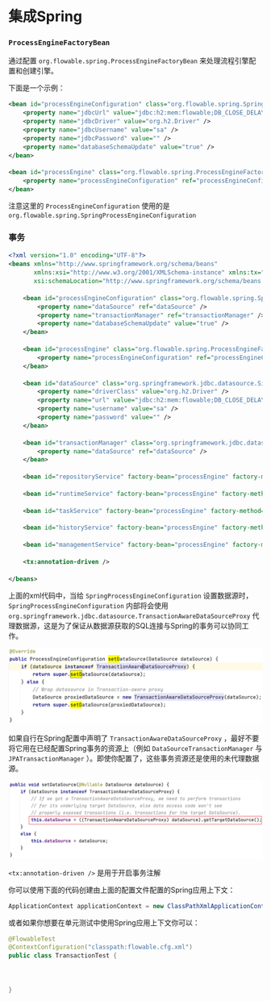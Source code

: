 # 集成Spring

### `ProcessEngineFactoryBean`

通过配置 `org.flowable.spring.ProcessEngineFactoryBean` 来处理流程引擎配置和创建引擎。

下面是一个示例：

```xml
<bean id="processEngineConfiguration" class="org.flowable.spring.SpringProcessEngineConfiguration">
    <property name="jdbcUrl" value="jdbc:h2:mem:flowable;DB_CLOSE_DELAY=1000" />
    <property name="jdbcDriver" value="org.h2.Driver" />
    <property name="jdbcUsername" value="sa" />
    <property name="jdbcPassword" value="" />
    <property name="databaseSchemaUpdate" value="true" />
</bean>

<bean id="processEngine" class="org.flowable.spring.ProcessEngineFactoryBean">
    <property name="processEngineConfiguration" ref="processEngineConfiguration" />
</bean>
```

注意这里的 `ProcessEngineConfiguration` 使用的是 `org.flowable.spring.SpringProcessEngineConfiguration`

### 事务

```xml
<?xml version="1.0" encoding="UTF-8"?>
<beans xmlns="http://www.springframework.org/schema/beans"
       xmlns:xsi="http://www.w3.org/2001/XMLSchema-instance" xmlns:tx="http://www.springframework.org/schema/tx"
       xsi:schemaLocation="http://www.springframework.org/schema/beans http://www.springframework.org/schema/beans/spring-beans.xsd http://www.springframework.org/schema/tx http://www.springframework.org/schema/tx/spring-tx.xsd">

    <bean id="processEngineConfiguration" class="org.flowable.spring.SpringProcessEngineConfiguration">
        <property name="dataSource" ref="dataSource" />
        <property name="transactionManager" ref="transactionManager" />
        <property name="databaseSchemaUpdate" value="true" />
    </bean>

    <bean id="processEngine" class="org.flowable.spring.ProcessEngineFactoryBean">
        <property name="processEngineConfiguration" ref="processEngineConfiguration" />
    </bean>

    <bean id="dataSource" class="org.springframework.jdbc.datasource.SimpleDriverDataSource">
        <property name="driverClass" value="org.h2.Driver" />
        <property name="url" value="jdbc:h2:mem:flowable;DB_CLOSE_DELAY=1000" />
        <property name="username" value="sa" />
        <property name="password" value="" />
    </bean>

    <bean id="transactionManager" class="org.springframework.jdbc.datasource.DataSourceTransactionManager">
        <property name="dataSource" ref="dataSource" />
    </bean>

    <bean id="repositoryService" factory-bean="processEngine" factory-method="getRepositoryService" />

    <bean id="runtimeService" factory-bean="processEngine" factory-method="getRuntimeService" />

    <bean id="taskService" factory-bean="processEngine" factory-method="getTaskService" />

    <bean id="historyService" factory-bean="processEngine" factory-method="getHistoryService" />

    <bean id="managementService" factory-bean="processEngine" factory-method="getManagementService" />

    <tx:annotation-driven />

</beans>
```

上面的xml代码中，当给 `SpringProcessEngineConfiguration` 设置数据源时， `SpringProcessEngineConfiguration` 内部将会使用 `org.springframework.jdbc.datasource.TransactionAwareDataSourceProxy` 代理数据源，这是为了保证从数据源获取的SQL连接与Spring的事务可以协同工作。

![Snipaste_2021-09-30_17-39-22.png](../../img/BPMN/Snipaste_2021-09-30_17-39-22.png)

如果自行在Spring配置中声明了 `TransactionAwareDataSourceProxy` ，最好不要将它用在已经配置Spring事务的资源上（例如 `DataSourceTransactionManager` 与 `JPATransactionManager` ）。即使你配置了，这些事务资源还是使用的未代理数据源。

![Snipaste_2021-09-30_17-45-29.png](../../img/BPMN/Snipaste_2021-09-30_17-45-29.png)

`<tx:annotation-driven />` 是用于开启事务注解

你可以使用下面的代码创建由上面的配置文件配置的Spring应用上下文：

```java
ApplicationContext applicationContext = new ClassPathXmlApplicationContext("flowable.cfg.xml");
```

或者如果你想要在单元测试中使用Spring应用上下文你可以：

```java
@FlowableTest
@ContextConfiguration("classpath:flowable.cfg.xml")
public class TransactionTest {



}
```

